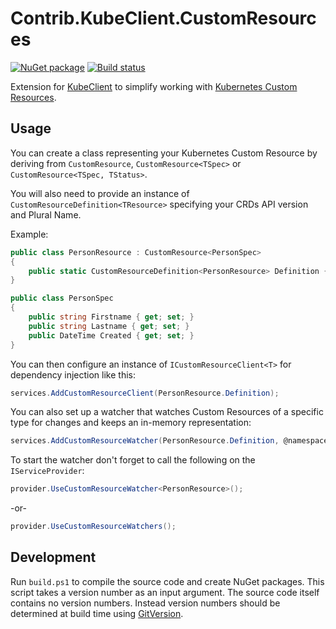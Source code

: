 # Contrib.KubeClient.CustomResources

[![NuGet package](https://img.shields.io/nuget/v/Contrib.KubeClient.CustomResources.svg)](https://www.nuget.org/packages/Contrib.KubeClient.CustomResources/)
[![Build status](https://img.shields.io/appveyor/ci/AXOOM/contrib-kubeclient-customresources.svg)](https://ci.appveyor.com/project/AXOOM/contrib-kubeclient-customresources)

Extension for [KubeClient](https://github.com/tintoy/dotnet-kube-client) to simplify working with [Kubernetes Custom Resources](https://kubernetes.io/docs/concepts/extend-kubernetes/api-extension/custom-resources/).

## Usage

You can create a class representing your Kubernetes Custom Resource by deriving from `CustomResource`, `CustomResource<TSpec>` or `CustomResource<TSpec, TStatus>`.

You will also need to provide an instance of `CustomResourceDefinition<TResource>` specifying your CRDs API version and Plural Name.

Example:
```csharp
public class PersonResource : CustomResource<PersonSpec>
{
    public static CustomResourceDefinition<PersonResource> Definition { get; } = new CustomResourceDefinition<PersonResource>(apiVersion: "stable.myorg.com", pluralName: "persons");
}

public class PersonSpec
{
    public string Firstname { get; set; }
    public string Lastname { get; set; }
    public DateTime Created { get; set; }
}
```

You can then configure an instance of `ICustomResourceClient<T>` for dependency injection like this:
```csharp
services.AddCustomResourceClient(PersonResource.Definition);
```

You can also set up a watcher that watches Custom Resources of a specific type for changes and keeps an in-memory representation:
```csharp
services.AddCustomResourceWatcher(PersonResource.Definition, @namespace: "my-kubernetes-namespace");
```

To start the watcher don't forget to call the following on the `IServiceProvider`:
```csharp
provider.UseCustomResourceWatcher<PersonResource>();
````
-or-
```csharp
provider.UseCustomResourceWatchers();
```

## Development

Run `build.ps1` to compile the source code and create NuGet packages.
This script takes a version number as an input argument. The source code itself contains no version numbers. Instead version numbers should be determined at build time using [GitVersion](http://gitversion.readthedocs.io/).
